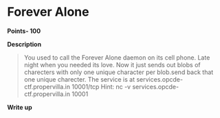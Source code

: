 # Forever Alone 
**Points- 100**

**Description**
> You used to call the Forever Alone daemon on its cell phone. Late night when you needed its love. Now it just sends out blobs of charecters with only one unique character per blob.send back that one unique charecter. The service is at services.opcde-ctf.propervilla.in 10001/tcp
Hint: nc -v services.opcde-ctf.propervilla.in 10001


**Write up**
